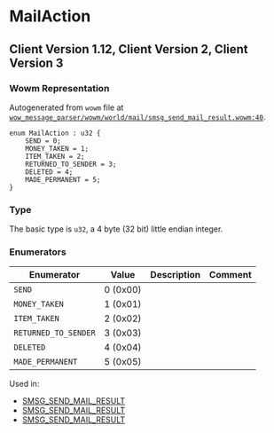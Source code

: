 # MailAction

## Client Version 1.12, Client Version 2, Client Version 3

### Wowm Representation

Autogenerated from `wowm` file at [`wow_message_parser/wowm/world/mail/smsg_send_mail_result.wowm:40`](https://github.com/gtker/wow_messages/tree/main/wow_message_parser/wowm/world/mail/smsg_send_mail_result.wowm#L40).

```rust,ignore
enum MailAction : u32 {
    SEND = 0;
    MONEY_TAKEN = 1;
    ITEM_TAKEN = 2;
    RETURNED_TO_SENDER = 3;
    DELETED = 4;
    MADE_PERMANENT = 5;
}
```
### Type
The basic type is `u32`, a 4 byte (32 bit) little endian integer.
### Enumerators
| Enumerator | Value  | Description | Comment |
| --------- | -------- | ----------- | ------- |
| `SEND` | 0 (0x00) |  |  |
| `MONEY_TAKEN` | 1 (0x01) |  |  |
| `ITEM_TAKEN` | 2 (0x02) |  |  |
| `RETURNED_TO_SENDER` | 3 (0x03) |  |  |
| `DELETED` | 4 (0x04) |  |  |
| `MADE_PERMANENT` | 5 (0x05) |  |  |

Used in:
* [SMSG_SEND_MAIL_RESULT](smsg_send_mail_result.md)
* [SMSG_SEND_MAIL_RESULT](smsg_send_mail_result.md)
* [SMSG_SEND_MAIL_RESULT](smsg_send_mail_result.md)

